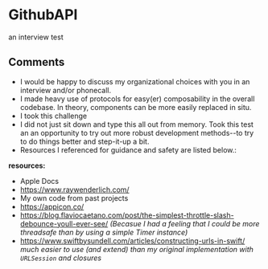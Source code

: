 # GithubAPI
an interview test

## Comments
- I would be happy to discuss my organizational choices with you in an interview and/or phonecall.
- I made heavy use of protocols for easy(er) composability in the overall codebase. In theory, components can be more easily replaced in situ.
- I took this challenge
- I did not just sit down and type this all out from memory. Took this test an an opportunity to 
  try out more robust development methods--to try to do things better and step-it-up a bit. 
- Resources I referenced for guidance and safety are listed below.:

__resources:__

- Apple Docs
- https://www.raywenderlich.com/
- My own code from past projects
- https://appicon.co/
- https://blog.flaviocaetano.com/post/the-simplest-throttle-slash-debounce-youll-ever-see/  _(Becasue I had a feeling that I could be more threadsafe than by using a simple Timer instance)_
- https://www.swiftbysundell.com/articles/constructing-urls-in-swift/ _much easier to use (and extend) than my original implementation with ```URLSession``` and closures_
